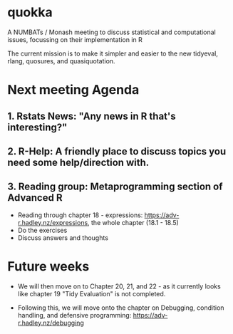 # quokka

A NUMBATs / Monash meeting to discuss statistical and computational issues, focussing on their implementation in R

The current mission is to make it simpler and easier to the new tidyeval, rlang, quosures, and quasiquotation.

# Next meeting Agenda

## 1. Rstats News: "Any news in R that's interesting?"

## 2. R-Help: A friendly place to discuss topics you need some help/direction with.

## 3. Reading group: Metaprogramming section of Advanced R

- Reading through chapter 18 - expressions: https://adv-r.hadley.nz/expressions, the whole chapter (18.1 - 18.5)
- Do the exercises
- Discuss answers and thoughts

# Future weeks

- We will then move on to Chapter 20, 21, and 22 - as it currently looks like chapter 19 "Tidy Evaluation" is not completed.

- Following this, we will move onto the chapter on Debugging, condition handling, and defensive programming: https://adv-r.hadley.nz/debugging

